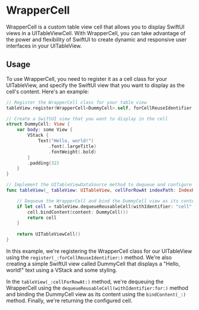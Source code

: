 
# WrapperCell

WrapperCell is a custom table view cell that allows you to display SwiftUI views in a UITableViewCell. With WrapperCell, you can take advantage of the power and flexibility of SwiftUI to create dynamic and responsive user interfaces in your UITableView.

## Usage

To use WrapperCell, you need to register it as a cell class for your UITableView, and specify the SwiftUI view that you want to display as the cell's content. Here's an example:

``` swift
// Register the WrapperCell class for your table view
tableView.register(WrapperCell<DummyCell>.self, forCellReuseIdentifier: "cell")

// Create a SwiftUI view that you want to display in the cell
struct DummyCell: View {
    var body: some View {
        VStack {
            Text("Hello, world!")
                .font(.largeTitle)
                .fontWeight(.bold)
        }
        .padding(32)
    }
}

// Implement the UITableViewDataSource method to dequeue and configure the cell
func tableView(_ tableView: UITableView, cellForRowAt indexPath: IndexPath) -> UITableViewCell {

    // Dequeue the WrapperCell and bind the DummyCell view as its content
    if let cell = tableView.dequeueReusableCell(withIdentifier: "cell", for: indexPath) as? WrapperCell<DummyCell> {
        cell.bindContent(content: DummyCell())
        return cell
    }
    
    return UITableViewCell()
}

```

In this example, we're registering the WrapperCell class for our UITableView using the `register(_:forCellReuseIdentifier:)` method. We're also creating a simple SwiftUI view called DummyCell that displays a "Hello, world!" text using a VStack and some styling.

In the `tableView(_:cellForRowAt:)` method, we're dequeuing the WrapperCell using the `dequeueReusableCell(withIdentifier:for:)` method and binding the DummyCell view as its content using the `bindContent(_:)` method. Finally, we're returning the configured cell.
